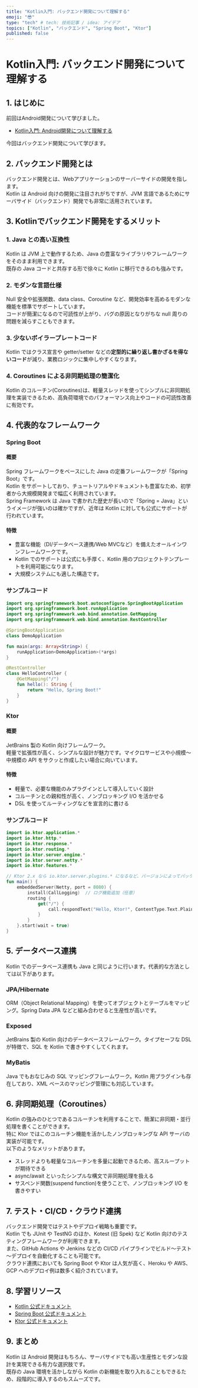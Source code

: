 ```yaml
---
title: "Kotlin入門: バックエンド開発について理解する"
emoji: "😎"
type: "tech" # tech: 技術記事 / idea: アイデア
topics: ["Kotlin", "バックエンド", "Spring Boot", "Ktor"]
published: false
---
```


# Kotlin入門: バックエンド開発について理解する

## 1. はじめに
前回はAndroid開発について学びました。
- [Kotlin入門: Android開発について理解する](https://zenn.dev/techgym/articles/20241222-kotlin-android)

今回はバックエンド開発について学びます。

## 2. バックエンド開発とは
バックエンド開発とは、Webアプリケーションのサーバーサイドの開発を指します。  
Kotlin は Android 向けの開発に注目されがちですが、JVM 言語であるためにサーバサイド（バックエンド）開発でも非常に活用されています。

## 3. Kotlinでバックエンド開発をするメリット
### 1. Java との高い互換性
Kotlin は JVM 上で動作するため、Java の豊富なライブラリやフレームワークをそのまま利用できます。  
既存の Java コードと共存する形で徐々に Kotlin に移行できるのも強みです。

### 2. モダンな言語仕様
Null 安全や拡張関数、data class、Coroutine など、開発効率を高めるモダンな機能を標準でサポートしています。  
コードが簡潔になるので可読性が上がり、バグの原因となりがちな null 周りの問題を減らすこともできます。

### 3. 少ないボイラープレートコード
Kotlin ではクラス宣言や getter/setter などの**定型的に繰り返し書かざるを得ないコード**が減り、業務ロジックに集中しやすくなります。

### 4. Coroutines による非同期処理の簡潔化
Kotlin のコルーチン(Coroutines)は、軽量スレッドを使ってシンプルに非同期処理を実装できるため、高負荷環境でのパフォーマンス向上やコードの可読性改善に有効です。

## 4. 代表的なフレームワーク
### Spring Boot
#### 概要
Spring フレームワークをベースにした Java の定番フレームワークが「Spring Boot」です。  
Kotlin をサポートしており、チュートリアルやドキュメントも豊富なため、初学者から大規模開発まで幅広く利用されています。  
Spring Framework は Java で書かれた歴史が長いので「Spring = Java」というイメージが強いのは確かですが、近年は Kotlin に対しても公式にサポートが行われています。

#### 特徴
- 豊富な機能（DI/データベース連携/Web MVCなど）を備えたオールインワンフレームワークです。
- Kotlin でのサポートは公式にも手厚く、Kotlin 用のプロジェクトテンプレートを利用可能になります。
- 大規模システムにも適した構造です。

### サンプルコード
```kotlin
import org.springframework.boot.autoconfigure.SpringBootApplication
import org.springframework.boot.runApplication
import org.springframework.web.bind.annotation.GetMapping
import org.springframework.web.bind.annotation.RestController

@SpringBootApplication
class DemoApplication

fun main(args: Array<String>) {
    runApplication<DemoApplication>(*args)
}

@RestController
class HelloController {
    @GetMapping("/")
    fun hello(): String {
        return "Hello, Spring Boot!"
    }
}
```

### Ktor
#### 概要
JetBrains 製の Kotlin 向けフレームワーク。  
軽量で拡張性が高く、シンプルな設計が魅力です。マイクロサービスや小規模～中規模の API をサクッと作成したい場合に向いています。

#### 特徴
- 軽量で、必要な機能のみプラグインとして導入していく設計
- コルーチンとの親和性が高く、ノンブロッキング I/O を活かせる
- DSL を使ってルーティングなどを宣言的に書ける

### サンプルコード
```kotlin
import io.ktor.application.*
import io.ktor.http.*
import io.ktor.response.*
import io.ktor.routing.*
import io.ktor.server.engine.*
import io.ktor.server.netty.*
import io.ktor.features.*

// Ktor 2.x なら io.ktor.server.plugins.* になるなど、バージョンによってパッケージが異なります
fun main() {
    embeddedServer(Netty, port = 8080) {
        install(CallLogging)  // ログ機能追加（任意）
        routing {
            get("/") {
                call.respondText("Hello, Ktor!", ContentType.Text.Plain)
            }
        }
    }.start(wait = true)
}
```

## 5. データベース連携
Kotlin でのデータベース連携も Java と同じように行います。代表的な方法としては以下があります。 
### JPA/Hibernate
ORM（Object Relational Mapping）を使ってオブジェクトとテーブルをマッピング。Spring Data JPA などと組み合わせると生産性が高いです。

### Exposed
JetBrains 製の Kotlin 向けのデータベースフレームワーク。タイプセーフな DSL が特徴で、SQL を Kotlin で書きやすくしてくれます。

### MyBatis
Java でもおなじみの SQL マッピングフレームワーク。Kotlin 用プラグインも存在しており、XML ベースのマッピング管理にも対応しています。

## 6. 非同期処理（Coroutines）
Kotlin の強みのひとつであるコルーチンを利用することで、簡潔に非同期・並行処理を書くことができます。  
特に Ktor ではこのコルーチン機能を活かしたノンブロッキングな API サーバの実装が可能です。  
以下のようなメリットがあります。
- スレッドよりも軽量なコルーチンを多量に起動できるため、高スループットが期待できる
- async/await といったシンプルな構文で非同期処理を扱える
- サスペンド関数(suspend function)を使うことで、ノンブロッキング I/O を書きやすい

## 7. テスト・CI/CD・クラウド連携
バックエンド開発ではテストやデプロイ戦略も重要です。  
Kotlin でも JUnit や TestNG のほか、Kotest (旧 Spek) など Kotlin 向けのテスティングフレームワークが利用できます。  
また、GitHub Actions や Jenkins などの CI/CD パイプラインでビルド～テスト～デプロイを自動化することも可能です。  
クラウド連携においても Spring Boot や Ktor は人気が高く、Heroku や AWS、GCP へのデプロイ例は数多く紹介されています。

## 8. 学習リソース
- [Kotlin 公式ドキュメント](https://kotlinlang.org/docs/home.html)
- [Spring Boot 公式ドキュメント](https://spring.io/projects/spring-boot)
- [Ktor 公式ドキュメント](https://ktor.io/docs/)

## 9. まとめ
Kotlin は Android 開発はもちろん、サーバサイドでも高い生産性とモダンな設計を実現できる有力な選択肢です。  
既存の Java 環境を活かしながら Kotlin の新機能を取り入れることもできるため、段階的に導入するのもスムーズです。  
